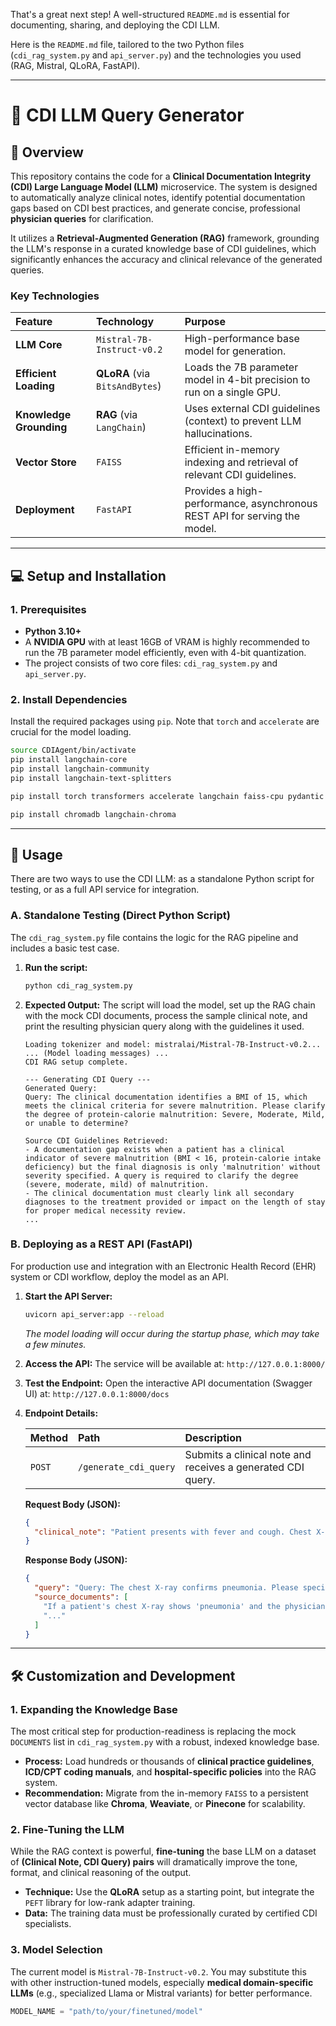 That's a great next step\! A well-structured `README.md` is essential for documenting, sharing, and deploying the CDI LLM.

Here is the `README.md` file, tailored to the two Python files (`cdi_rag_system.py` and `api_server.py`) and the technologies you used (RAG, Mistral, QLoRA, FastAPI).

-----

# 🏥 CDI LLM Query Generator

## 📝 Overview

This repository contains the code for a **Clinical Documentation Integrity (CDI) Large Language Model (LLM)** microservice. The system is designed to automatically analyze clinical notes, identify potential documentation gaps based on CDI best practices, and generate concise, professional **physician queries** for clarification.

It utilizes a **Retrieval-Augmented Generation (RAG)** framework, grounding the LLM's response in a curated knowledge base of CDI guidelines, which significantly enhances the accuracy and clinical relevance of the generated queries.

### Key Technologies

| Feature | Technology | Purpose |
| :--- | :--- | :--- |
| **LLM Core** | `Mistral-7B-Instruct-v0.2` | High-performance base model for generation. |
| **Efficient Loading** | **QLoRA** (via `BitsAndBytes`) | Loads the 7B parameter model in 4-bit precision to run on a single GPU. |
| **Knowledge Grounding** | **RAG** (via `LangChain`) | Uses external CDI guidelines (context) to prevent LLM hallucinations. |
| **Vector Store** | `FAISS` | Efficient in-memory indexing and retrieval of relevant CDI guidelines. |
| **Deployment** | `FastAPI` | Provides a high-performance, asynchronous REST API for serving the model. |

-----

## 💻 Setup and Installation

### 1\. Prerequisites

  * **Python 3.10+**
  * A **NVIDIA GPU** with at least 16GB of VRAM is highly recommended to run the 7B parameter model efficiently, even with 4-bit quantization.
  * The project consists of two core files: `cdi_rag_system.py` and `api_server.py`.

### 2\. Install Dependencies

Install the required packages using `pip`. Note that `torch` and `accelerate` are crucial for the model loading.

```bash
source CDIAgent/bin/activate
pip install langchain-core
pip install langchain-community
pip install langchain-text-splitters
```

```bash
pip install torch transformers accelerate langchain faiss-cpu pydantic fastapi uvicorn
```
```bash
pip install chromadb langchain-chroma
```
-----

## 🚀 Usage

There are two ways to use the CDI LLM: as a standalone Python script for testing, or as a full API service for integration.

### A. Standalone Testing (Direct Python Script)

The `cdi_rag_system.py` file contains the logic for the RAG pipeline and includes a basic test case.

1.  **Run the script:**

    ```bash
    python cdi_rag_system.py
    ```

2.  **Expected Output:** The script will load the model, set up the RAG chain with the mock CDI documents, process the sample clinical note, and print the resulting physician query along with the guidelines it used.

    ```
    Loading tokenizer and model: mistralai/Mistral-7B-Instruct-v0.2...
    ... (Model loading messages) ...
    CDI RAG setup complete.

    --- Generating CDI Query ---
    Generated Query:
    Query: The clinical documentation identifies a BMI of 15, which meets the clinical criteria for severe malnutrition. Please clarify the degree of protein-calorie malnutrition: Severe, Moderate, Mild, or unable to determine?

    Source CDI Guidelines Retrieved:
    - A documentation gap exists when a patient has a clinical indicator of severe malnutrition (BMI < 16, protein-calorie intake deficiency) but the final diagnosis is only 'malnutrition' without severity specified. A query is required to clarify the degree (severe, moderate, mild) of malnutrition.
    - The clinical documentation must clearly link all secondary diagnoses to the treatment provided or impact on the length of stay for proper medical necessity review.
    ...
    ```

### B. Deploying as a REST API (FastAPI)

For production use and integration with an Electronic Health Record (EHR) system or CDI workflow, deploy the model as an API.

1.  **Start the API Server:**

    ```bash
    uvicorn api_server:app --reload
    ```

    *The model loading will occur during the startup phase, which may take a few minutes.*

2.  **Access the API:**
    The service will be available at: `http://127.0.0.1:8000/`

3.  **Test the Endpoint:**
    Open the interactive API documentation (Swagger UI) at: `http://127.0.0.1:8000/docs`

4.  **Endpoint Details:**

    | Method | Path | Description |
    | :--- | :--- | :--- |
    | `POST` | `/generate_cdi_query` | Submits a clinical note and receives a generated CDI query. |

    **Request Body (JSON):**

    ```json
    {
      "clinical_note": "Patient presents with fever and cough. Chest X-ray positive for pneumonia. No organism specified."
    }
    ```

    **Response Body (JSON):**

    ```json
    {
      "query": "Query: The chest X-ray confirms pneumonia. Please specify the suspected or confirmed causative organism (e.g., Aspiration, Bacterial, Viral, or Unspecified Organism) to ensure accurate coding.",
      "source_documents": [
        "If a patient's chest X-ray shows 'pneumonia' and the physician only documents 'pneumonia', a query must be issued to specify the organism...",
        "..."
      ]
    }
    ```

-----

## 🛠️ Customization and Development

### 1\. Expanding the Knowledge Base

The most critical step for production-readiness is replacing the mock `DOCUMENTS` list in `cdi_rag_system.py` with a robust, indexed knowledge base.

  * **Process:** Load hundreds or thousands of **clinical practice guidelines**, **ICD/CPT coding manuals**, and **hospital-specific policies** into the RAG system.
  * **Recommendation:** Migrate from the in-memory `FAISS` to a persistent vector database like **Chroma**, **Weaviate**, or **Pinecone** for scalability.

### 2\. Fine-Tuning the LLM

While the RAG context is powerful, **fine-tuning** the base LLM on a dataset of **(Clinical Note, CDI Query) pairs** will dramatically improve the tone, format, and clinical reasoning of the output.

  * **Technique:** Use the **QLoRA** setup as a starting point, but integrate the `PEFT` library for low-rank adapter training.
  * **Data:** The training data must be professionally curated by certified CDI specialists.

### 3\. Model Selection

The current model is `Mistral-7B-Instruct-v0.2`. You may substitute this with other instruction-tuned models, especially **medical domain-specific LLMs** (e.g., specialized Llama or Mistral variants) for better performance.

```python
MODEL_NAME = "path/to/your/finetuned/model"
```
